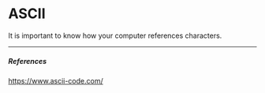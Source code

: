 # ASCII

It is important to know how your computer references characters.
___
##### References
https://www.ascii-code.com/
